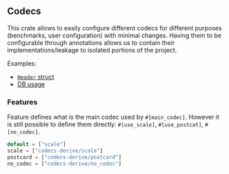 ## Codecs

This crate allows to easily configure different codecs for different purposes (benchmarks, user configuration) with minimal changes. Having them to be configurable through annotations allows us to contain their implementations/leakage to isolated portions of the project.

Examples:

- [`Header` struct](../../primitives/src/header.rs)
- [DB usage](../db/src/tables/codecs/scale.rs)

### Features

Feature defines what is the main codec used by `#[main_codec]`. However it is still possible to define them directly: `#[use_scale]`, `#[use_postcat]`, `#[no_codec]`.

```rust
default = ["scale"]
scale = ["codecs-derive/scale"]
postcard = ["codecs-derive/postcard"]
no_codec = ["codecs-derive/no_codec"]
```
